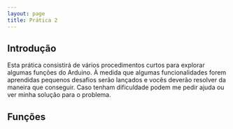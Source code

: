 ```yaml
---
layout: page
title: Prática 2
---
```


Introdução
----------

Esta prática consistirá de vários procedimentos curtos para explorar
algumas funções do Arduino.
À medida que algumas funcionalidades forem aprendidas pequenos desafios
serão lançados e vocês deverão resolver da maneira que conseguir.
Caso tenham dificuldade podem me pedir ajuda ou ver minha solução para o
problema.

Funções
-------